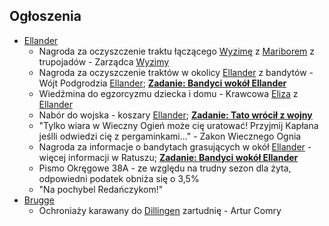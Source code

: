 ## Ogłoszenia
* [Ellander](#l_ellander)
	* Nagroda za oczyszczenie traktu łączącego [Wyzimę](#l_wyzima) z [Mariborem](#l_maribor) z trupojadów - Zarządca [Wyzimy](#l_wyzima)
	* Nagroda za oczyszczenie traktów w okolicy [Ellander](#l_m_ellander) z bandytów - Wójt Podgrodzia [Ellander](#l_m_ellander); **[Zadanie: Bandyci wokół Ellander](#z_q3a)**
	* Wiedźmina do egzorcyzmu dziecka i domu - Krawcowa [Eliza](#p_eliza) z [Ellander](#l_m_ellander)
	* Nabór do wojska - koszary [Ellander](#l_m_ellander); **[Zadanie: Tato wrócił z wojny](#z_q4)**
	* "Tylko wiara w Wieczny Ogień może cię uratować! Przyjmij Kapłana jeślli odwiedzi cię z pergaminkami..." - Zakon Wiecznego Ognia
	* Nagroda za informacje o bandytach grasujących w okół [Ellander](#l_m_ellander) - więcej informacji w Ratuszu; **[Zadanie: Bandyci wokół Ellander](#z_q3a)**
	* Pismo Okręgowe 38A - ze względu na trudny sezon dla żyta, odpowiedni podatek obniża się o 3,5%
	* "Na pochybel Redańczykom!"
* [Brugge](#l_m_brugge)
	* Ochroniaży karawany do [Dillingen](#l_dillingen) zartudnię - Artur Comry